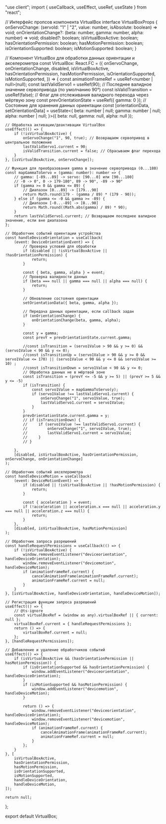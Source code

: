 "use client";
import { useCallback, useEffect, useRef, useState } from "react";

// Интерфейс пропсов компонента VirtualBox
interface VirtualBoxProps {
onServoChange: (servoId: "1" | "2", value: number, isAbsolute: boolean) => void;
onOrientationChange?: (beta: number, gamma: number, alpha: number) => void;
disabled?: boolean;
isVirtualBoxActive: boolean;
hasOrientationPermission: boolean;
hasMotionPermission: boolean;
isOrientationSupported: boolean;
isMotionSupported: boolean;
}

// Компонент VirtualBox для обработки данных ориентации и акселерометра
const VirtualBox: React.FC<VirtualBoxProps> = ({
onServoChange,
onOrientationChange,
disabled,
isVirtualBoxActive,
hasOrientationPermission,
hasMotionPermission,
isOrientationSupported,
isMotionSupported,
}) => {
const animationFrameRef = useRef<number | null>(null);
const lastValidServo1 = useRef(90); // Последнее валидное значение сервопривода (по умолчанию 90°)
const isValidTransition = useRef<boolean>(false); // Флаг для отслеживания валидного перехода через мёртвую зону
const prevOrientationState = useRef({ gamma: 0 });
// Состояние для хранения данных ориентации
const [orientationData, setOrientationData] = useState<{
beta: number | null;
gamma: number | null;
alpha: number | null;
}>({ beta: null, gamma: null, alpha: null });

    // Обработка активации/деактивации VirtualBox
    useEffect(() => {
        if (!isVirtualBoxActive) {
            onServoChange("1", 90, true); // Возвращаем сервопривод в центральное положение
            lastValidServo1.current = 90;
            isValidTransition.current = false; // Сбрасываем флаг перехода
        }
    }, [isVirtualBoxActive, onServoChange]);

    // Функция для преобразования gamma в значение сервопривода (0...180)
    const mapGammaToServo = (gamma: number): number => {
        // gamma: [-89...89] -> servo: [90...0] или [90...180]
        // -0 -> 0°, 0 -> 179-180°, 89 -> 90°, -89 -> 90°
        if (gamma >= 0 && gamma <= 89) {
            // Диапазон [0...89] -> [179...90]
            return Math.round(179 - (gamma / 89) * (179 - 90));
        } else if (gamma <= -0 && gamma >= -89) {
            // Диапазон [-0...-89] -> [0...90]
            return Math.round((Math.abs(gamma) / 89) * 90);
        }
        return lastValidServo1.current; // Возвращаем последнее валидное значение, если вне диапазона
    };

    // Обработчик событий ориентации устройства
    const handleDeviceOrientation = useCallback(
        (event: DeviceOrientationEvent) => {
            // Проверка условий для обработки
            if (disabled || !isVirtualBoxActive || !hasOrientationPermission) {
                return;
            }

            const { beta, gamma, alpha } = event;
            // Проверка валидности данных
            if (beta === null || gamma === null || alpha === null) {
                return;
            }

            // Обновление состояния ориентации
            setOrientationData({ beta, gamma, alpha });

            // Передача данных ориентации, если callback задан
            if (onOrientationChange) {
                onOrientationChange(beta, gamma, alpha);
            }

            const y = gamma;
            const prevY = prevOrientationState.current.gamma;

            //const isTransition = (servo1Value > 90 && y >= 0) && (servo1Value < 90 && y <= 0);
            //const isTransitionUp = (servo1Value > 90 && y >= 0 && servo1Value <= 170) || (servo1Value < 90 && y <= 0 && servo1Value >= 10) ;
            //const isTransitionDown = servo1Value < 90 && y <= 0;
            // Обработка данных не в мёртвой зоне
            const isTransition = (prevY <= -5 && y >= 5) || (prevY >= 5 && y <= -5)
            if (isTransition) {
                const servo1Value = mapGammaToServo(y);
                if (servo1Value !== lastValidServo1.current) {
                    onServoChange("1", servo1Value, true);
                    lastValidServo1.current = servo1Value;
                }
            }
            prevOrientationState.current.gamma = y;
            // if (isTransitionDown) {
            //     if (servo1Value !== lastValidServo1.current) {
            //         onServoChange("1", servo1Value, true);
            //         lastValidServo1.current = servo1Value;
            //     }
            // }

        },
        [disabled, isVirtualBoxActive, hasOrientationPermission, onServoChange, onOrientationChange]
    );

    // Обработчик событий акселерометра
    const handleDeviceMotion = useCallback(
        (event: DeviceMotionEvent) => {
            if (disabled || !isVirtualBoxActive || !hasMotionPermission) {
                return;
            }

            const { acceleration } = event;
            if (!acceleration || acceleration.x === null || acceleration.y === null || acceleration.z === null) {
                return;
            }
        },
        [disabled, isVirtualBoxActive, hasMotionPermission]
    );

    // Обработчик запроса разрешений
    const handleRequestPermissions = useCallback(() => {
        if (!isVirtualBoxActive) {
            window.removeEventListener("deviceorientation", handleDeviceOrientation);
            window.removeEventListener("devicemotion", handleDeviceMotion);
            if (animationFrameRef.current) {
                cancelAnimationFrame(animationFrameRef.current);
                animationFrameRef.current = null;
            }
        }
    }, [isVirtualBoxActive, handleDeviceOrientation, handleDeviceMotion]);

    // Регистрация функции запроса разрешений
    useEffect(() => {
        // @ts-ignore
        const virtualBoxRef = (window as any).virtualBoxRef || { current: null };
        virtualBoxRef.current = { handleRequestPermissions };
        return () => {
            virtualBoxRef.current = null;
        };
    }, [handleRequestPermissions]);

    // Добавление и удаление обработчиков событий
    useEffect(() => {
        if (isVirtualBoxActive && (hasOrientationPermission || hasMotionPermission)) {
            if (isOrientationSupported && hasOrientationPermission) {
                window.addEventListener("deviceorientation", handleDeviceOrientation);
            }
            if (isMotionSupported && hasMotionPermission) {
                window.addEventListener("devicemotion", handleDeviceMotion);
            }

            return () => {
                window.removeEventListener("deviceorientation", handleDeviceOrientation);
                window.removeEventListener("devicemotion", handleDeviceMotion);
                if (animationFrameRef.current) {
                    cancelAnimationFrame(animationFrameRef.current);
                    animationFrameRef.current = null;
                }
            };
        }
    }, [
        isVirtualBoxActive,
        hasOrientationPermission,
        hasMotionPermission,
        isOrientationSupported,
        isMotionSupported,
        handleDeviceOrientation,
        handleDeviceMotion,
    ]);

    return null;
};

export default VirtualBox;